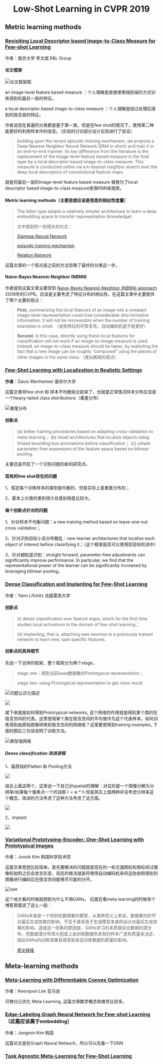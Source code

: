 # <center>Low-Shot Learning in CVPR 2019</center>

## Metric learning methods

### [Revisiting Local Descriptor based Image-to-Class Measure for Few-shot Learning](https://arxiv.org/abs/1903.12290)
作者：南京大学 李文斌 R&L Group

#### 论文框架

![论文框架图](http://wshaow.club/paper/DN4.png-water_mark)



an image-level feature based measure ：个人理解是直接使用端到端的方式训练得到的最后一层的特征。

a local descriptor based image-to-class measure ：个人理解是经过处理后得到的隐含层的特征。

作者说现在普遍的分类都是基于第一类，但是在few shot的情况下，使用第二种能更好的利用样本中的信息。（实验的讨论部分设计实验进行了验证）

> building upon the recent episodic training mechanism, we propose a Deep Nearest Neighbor Neural Network (DN4 in short) and train it in an end-to-end manner. Its key difference from the literature is the replacement of the image-level feature based measure in the final layer by a local descriptor based image-to-class measure. This measure is conducted online via a k-nearest neighbor search over the deep local descriptors of convolutional feature maps.

就是将最后一层的image-level feature based measure 替换为了local descriptor based image-to-class measure使用KNN来搜索。

#### **Metric learning methods**（主要思想应该是信息的相似性度量）

> The latter type adopts a relatively simpler architecture to learn a deep embedding space to transfer representation (knowledge).
>
> 文中提到的一些相关的论文：
>
> [Siamese Neural Network](https://www.cs.cmu.edu/~rsalakhu/papers/oneshot1.pdf)
>
> [episodic training mechanism](https://arxiv.org/pdf/1606.04080.pdf)
>
> [Relation Network](https://arxiv.org/abs/1711.06025)

这篇文章的一个观点是之前的方法忽略了最终的分类这一步。

####  Naive-Bayes Nearest-Neighbor (NBNN)

作者提到这篇文章主要受到 [Naive-Bayes Nearest-Neighbor (NBNN) approach](http://www.wisdom.weizmann.ac.il/~irani/PAPERS/InDefenceOfNN_CVPR08.pdf) 2008年的CVPR。应该是主要考虑了特征分布的相似性。在这篇文章中主要提供了两个主要的观点：

> **First,** summarizing the local features of an image into a compact image-level representation could lose considerable discriminative information. It will not be recoverable when the number of training examples is small. （说到特征的可恢复性，自动编码机是不是更好）
>
> **Second**, in this case, directly using these local features for classification will not work if an image-to-image measure is used. Instead, an image-to-class measure
> should be taken, by exploiting the fact that a new image can be roughly “composed” using the pieces of other images in the same class.（类似稀疏的观点）

### [Few-Shot Learning with Localization in Realistic Settings](https://arxiv.org/abs/1904.08502)

**作者**：Davis Wertheimer 康奈尔大学

这篇文章将few shot 和 样本不均衡结合起来了，也就是正常情况样本分布应该是一个heavy-tailed class distributions（重尾分布）

![重尾分布](http://wshaow.club/paper/heavy_tailed_distrub.png-water_mark)

#### 创新点

> (a) better training procedures based on adapting cross-validation to meta-learning；
> (b) novel architectures that localize objects using limited bounding box annotations before classification；
> (c) simple parameter-free expansions of the feature space based on bilinear pooling.

主要还是开启了一个识别问题的新的研究点。

#### 现有的few shot存在的问题

1、假定每个训练样本的类别是均衡的，但是实际上是重尾分布的；

2、基本上分类的类别很少且类别相差比较大。

#### 每个创新点针对的问题

1、针对样本不均衡问题：a new training method based on leave-one-out cross validation；

2、针对识别目标小且分布散乱：new learner architectures that localize each object of interest before classifying it；（这个框架是否可以使用到目标检测中）

3、针对细粒度识别：straight forward, parameter-free adjustments can significantly improve performance. In particular, we find that the representational power of the learner can be significantly increased by leveraging bilinear pooling。

### [Dense Classification and Implanting for Few-Shot Learning](https://arxiv.org/abs/1903.05050)

作者：Yann Lifchitz 法国雷恩大学

#### 创新点

> (i) dense classification over feature maps, which for the first time studies local activations in the domain of
> few-shot learning；
>
> (ii) implanting, that is, attaching new neurons to a previously trained network to learn new, task specific features.

#### 创新点的具体细节

先说一下总体的框架，整个框架分为两个stage， 

> stage one：得到当前base数据集的Prototypical representation；
>
> stage two: using Prototypical representation to get class result.



![问题公式化描述](http://wshaow.club/paper/2019-10-13_13-45-47.jpg-water_mark)



![](http://wshaow.club/paper/dci-model.jpg-water_mark)

接下来就是如何得到Prototypical networks, 这个网络的作用就是得到某个类的在隐含空间的代表。这里使用某个类在隐含空间的平均值作为这个代表样本。如何训练得到由原始图像转换到隐含空间的网络呢？这里要使用到training examples, 下面的图后三句话说明了训练方法。

![典型值网络](http://wshaow.club/paper/dci-pn.jpg-water_mark)

##### Dense classification 改进进程

1、最原始的Flatten 和 Pooling方法

![](http://wshaow.club/paper/Flatten_poling.PNG-water_mark)

结合上面这两个，这里说一下自己对spatial的理解：对应的是一个图像分解为分辨率r如果每个像素点一个的话那 r = w * h.但是其实上面两种并没考虑分辨率这个概念。改进的方法考虑了这种方法考虑了这方面。

![](http://wshaow.club/paper/dci-densepool.PNG-water_mark)

2、implant

![](http://wshaow.club/paper/dci-imprint.PNG-water_mark)



### [Variational Prototyping-Encoder: One-Shot Learning with Prototypical Images](https://arxiv.org/abs/1904.08482)

作者：Junsik Kim 韩国科学技术院

这篇文章思想比较简单。首先要解决的问题就是现在的一些交通图标和商标经过摄像机拍照之后会发生形变，现在的做法就是将使用自动编码机来将这些拍照得到的图像进行编码后在隐含空间能够尽可能的分开。

![vpe](http://wshaow.club/paper/vpe/VPE_architecture.PNG-water_mark)

这个地方看的时候就想到为什么不用GANs， 后面在看meta learning的时候有个博客里面说了这么一段：

> GANs本身是一个特别吃数据集的模型，从某种意义上来说，数据集的好坏对最后生成效果的影响，不亚于甚至高于生成模型本身的设计对最后生成效果的影响。造成这一现象的原因是，GANs学习的本质是拟合数据的潜分布，而数据潜分布很大程度上由训练数据所具有的样本广度和质量来决定，因此GANs的训练效果容易受到来自训练数据的质量的影响。
>
> [原文链接](https://blog.csdn.net/a312863063/article/details/91127505)

## Meta-learning methods

###  [Meta-Learning with Differentiable Convex Optimization](https://arxiv.org/abs/1904.03758) 

作者：Kwonjoon Lee 亚马逊

可微分凸优化 Meta Learning, 这篇文章数学概念和推导比较多。



###   [Edge-Labeling Graph Neural Network for Few-shot Learning](https://arxiv.org/abs/1905.01436)  （这篇应该属于embedding）

作者：Jongmin Kim 韩国

这篇论文是在Graph Neural Network，所以可以先看一下GNN



###  [Task Agnostic Meta-Learning for Few-Shot Learning](https://arxiv.org/abs/1805.07722)

